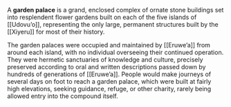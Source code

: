 A **garden palace** is a grand, enclosed complex of ornate stone buildings set into resplendent flower gardens built on each of the five islands of [[Udovuʼo]], representing the only large, permanent structures built by the [[Xiyeru]] for most of their history.

The garden palaces were occupied and maintained by [[Eruweʼa]] from around each island, with no individual overseeing their continued operation. They were hermetic sanctuaries of knowledge and culture, precisely preserved according to oral and written descriptions passed down by hundreds of generations of [[Eruweʼa]]. People would make journeys of several days on foot to reach a garden palace, which were built at fairly high elevations, seeking guidance, refuge, or other charity, rarely being allowed entry into the compound itself.